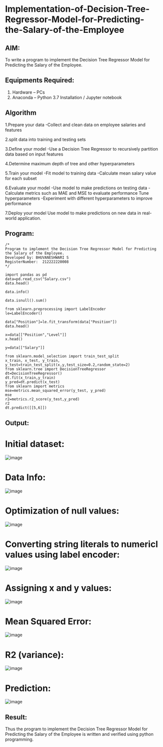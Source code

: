 # Implementation-of-Decision-Tree-Regressor-Model-for-Predicting-the-Salary-of-the-Employee

## AIM:
To write a program to implement the Decision Tree Regressor Model for Predicting the Salary of the Employee.

## Equipments Required:
1. Hardware – PCs
2. Anaconda – Python 3.7 Installation / Jupyter notebook

## Algorithm
1.Prepare your data -Collect and clean data on employee salaries and features

2.split data into training and testing sets

3.Define your model -Use a Decision Tree Regressor to recursively partition data based on input features

4.Determine maximum depth of tree and other hyperparameters

5.Train your model -Fit model to training data -Calculate mean salary value for each subset

6.Evaluate your model -Use model to make predictions on testing data -Calculate metrics such as MAE and MSE to evaluate performance
Tune hyperparameters -Experiment with different hyperparameters to improve performance

7.Deploy your model Use model to make predictions on new data in real-world application.
 

## Program:
```
/*
Program to implement the Decision Tree Regressor Model for Predicting the Salary of the Employee.
Developed by: BHUVANESHWARI S
RegisterNumber:  212222220008
*/
```
```
import pandas as pd
data=pd.read_csv("Salary.csv")
data.head()

data.info()

data.isnull().sum()

from sklearn.preprocessing import LabelEncoder
le=LabelEncoder()

data["Position"]=le.fit_transform(data["Position"])
data.head()

x=data[["Position","Level"]]
x.head()

y=data[["Salary"]]

from sklearn.model_selection import train_test_split
x_train, x_test, y_train, y_test=train_test_split(x,y,test_size=0.2,random_state=2)
from sklearn.tree import DecisionTreeRegressor
dt=DecisionTreeRegressor()
dt.fit(x_train,y_train)
y_pred=dt.predict(x_test)
from sklearn import metrics
mse=metrics.mean_squared_error(y_test, y_pred)
mse
r2=metrics.r2_score(y_test,y_pred)
r2
dt.predict([[5,6]])

```
## Output:

# Initial dataset:
![image](https://github.com/user-attachments/assets/c161449e-5001-4438-a74b-d6e15ae014bd)

# Data Info:
![image](https://github.com/user-attachments/assets/0b8d9af6-d432-4009-8a37-62194df564f3)

# Optimization of null values:
![image](https://github.com/user-attachments/assets/2d52d8c7-b048-4178-9188-869d38454359)

# Converting string literals to numericl values using label encoder:
![image](https://github.com/user-attachments/assets/fa1fc07b-235e-4a89-9947-920f6aafee34)

# Assigning x and y values:
![image](https://github.com/user-attachments/assets/54a4fa75-1822-49c6-80b4-761d99d6ae4c)

# Mean Squared Error:
![image](https://github.com/user-attachments/assets/fce7c278-3301-4ed0-947f-99eea581014b)

# R2 (variance):
![image](https://github.com/user-attachments/assets/9161f13c-1619-4aae-b009-4d712fb9ccc8)

# Prediction:
![image](https://github.com/user-attachments/assets/15fbbb2f-c119-4c9c-be5c-501300092911)

## Result:
Thus the program to implement the Decision Tree Regressor Model for Predicting the Salary of the Employee is written and verified using python programming.
